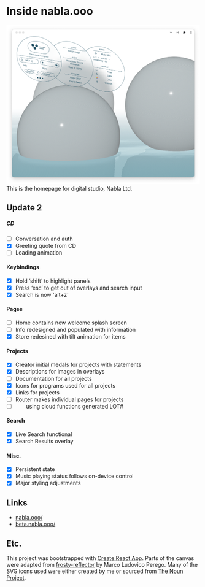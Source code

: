 # Inside nabla.ooo

![nabla.ooo](./public/images/lightNabla.png)
This is the homepage for digital studio, Nabla Ltd.

## Update 2

##### CD

- [ ] Conversation and auth
- [x] Greeting quote from CD
- [ ] Loading animation

#### Keybindings

- [x] Hold ‘shift’ to highlight panels
- [x] Press ‘esc’ to get out of overlays and search input
- [x] Search is now 'alt+z'

#### Pages

- [ ] Home contains new welcome splash screen
- [ ] Info redesigned and populated with information
- [x] Store redesined with tilt animation for items

#### Projects

- [x] Creator initial medals for projects with statements
- [x] Descriptions for images in overlays
- [ ] Documentation for all projects
- [x] Icons for programs used for all projects
- [x] Links for projects
- [ ] Router makes individual pages for projects
- [ ] &nbsp;&nbsp;&nbsp;&nbsp;&nbsp;&nbsp; using cloud functions generated LOT#

#### Search

- [x] Live Search functional
- [x] Search Results overlay

#### Misc.

- [x] Persistent state
- [x] Music playing status follows on-device control
- [x] Major styling adjustments

## Links

- [nabla.ooo/](https://nabla.ooo/)
- [beta.nabla.ooo/](https://beta.nabla.ooo/)

## Etc.

This project was bootstrapped with [Create React App](https://github.com/facebook/create-react-app).
Parts of the canvas were adapted from [frosty-reflector](https://codesandbox.io/s/23xxw) by Marco Ludovico Perego.
Many of the SVG icons used were either created by me or sourced from [The Noun Project](https://thenounproject.com/).
